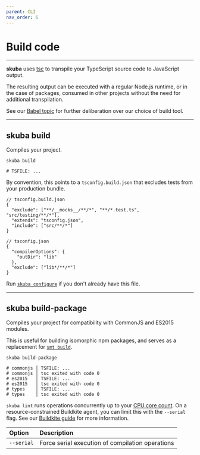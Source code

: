```yaml
---
parent: CLI
nav_order: 6
---
```


# Build code

---

**skuba** uses [tsc] to transpile your TypeScript source code to JavaScript output.

The resulting output can be executed with a regular Node.js runtime,
or in the case of packages,
consumed in other projects without the need for additional transpilation.

See our [Babel topic] for further deliberation over our choice of build tool.

---

## skuba build

Compiles your project.

```shell
skuba build

# TSFILE: ...
```

By convention, this points to a `tsconfig.build.json` that excludes tests from your production bundle.

```jsonc
// tsconfig.build.json
{
  "exclude": ["**/__mocks__/**/*", "**/*.test.ts", "src/testing/**/*"],
  "extends": "tsconfig.json",
  "include": ["src/**/*"]
}
```

```jsonc
// tsconfig.json
{
  "compilerOptions": {
    "outDir": "lib"
  },
  "exclude": ["lib*/**/*"]
}
```

Run [`skuba configure`] if you don't already have this file.

---

## skuba build-package

Compiles your project for compatibility with CommonJS and ES2015 modules.

This is useful for building isomorphic npm packages, and serves as a replacement for [`smt build`].

```shell
skuba build-package

# commonjs │ TSFILE: ...
# commonjs │ tsc exited with code 0
# es2015   │ TSFILE: ...
# es2015   │ tsc exited with code 0
# types    │ TSFILE: ...
# types    │ tsc exited with code 0
```

`skuba lint` runs operations concurrently up to your [CPU core count].
On a resource-constrained Buildkite agent,
you can limit this with the `--serial` flag.
See our [Buildkite guide] for more information.

| Option     | Description                                      |
| :--------- | :----------------------------------------------- |
| `--serial` | Force serial execution of compilation operations |

[`smt build`]: ../migration-guides/seek-module-toolkit.md#building
[`skuba configure`]: ./configure.md#skuba-configure
[babel topic]: ../deep-dives/babel.md
[buildkite guide]: ../deep-dives/buildkite.md
[cpu core count]: https://nodejs.org/api/os.html#os_os_cpus
[tsc]: https://www.typescriptlang.org/docs/handbook/compiler-options.html
